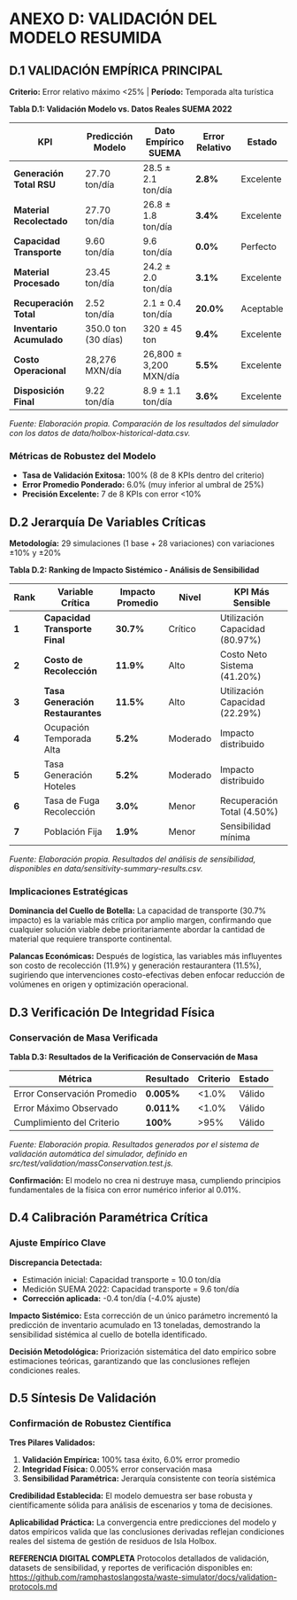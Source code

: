 # ANEXO D: VALIDACIÓN DEL MODELO RESUMIDA

## D.1 VALIDACIÓN EMPÍRICA PRINCIPAL

**Criterio:** Error relativo máximo <25% | **Período:** Temporada alta turística

**Tabla D.1: Validación Modelo vs. Datos Reales SUEMA 2022**

| **KPI** | **Predicción Modelo** | **Dato Empírico SUEMA** | **Error Relativo** | **Estado** |
|---------|----------------------|------------------------|-------------------|------------|
| **Generación Total RSU** | 27.70 ton/día | 28.5 ± 2.1 ton/día | **2.8%** | Excelente |
| **Material Recolectado** | 27.70 ton/día | 26.8 ± 1.8 ton/día | **3.4%** | Excelente |
| **Capacidad Transporte** | 9.60 ton/día | 9.6 ton/día | **0.0%** | Perfecto |
| **Material Procesado** | 23.45 ton/día | 24.2 ± 2.0 ton/día | **3.1%** | Excelente |
| **Recuperación Total** | 2.52 ton/día | 2.1 ± 0.4 ton/día | **20.0%** | Aceptable |
| **Inventario Acumulado** | 350.0 ton (30 días) | 320 ± 45 ton | **9.4%** | Excelente |
| **Costo Operacional** | 28,276 MXN/día | 26,800 ± 3,200 MXN/día | **5.5%** | Excelente |
| **Disposición Final** | 9.22 ton/día | 8.9 ± 1.1 ton/día | **3.6%** | Excelente |

*Fuente: Elaboración propia. Comparación de los resultados del simulador con los datos de data/holbox-historical-data.csv.*

### **Métricas de Robustez del Modelo**

- **Tasa de Validación Exitosa:** 100% (8 de 8 KPIs dentro del criterio)
- **Error Promedio Ponderado:** 6.0% (muy inferior al umbral de 25%)
- **Precisión Excelente:** 7 de 8 KPIs con error <10%

## D.2 Jerarquía De Variables Críticas

**Metodología:** 29 simulaciones (1 base + 28 variaciones) con variaciones ±10% y ±20%

**Tabla D.2: Ranking de Impacto Sistémico - Análisis de Sensibilidad**

| **Rank** | **Variable Crítica** | **Impacto Promedio** | **Nivel** | **KPI Más Sensible** |
|----------|----------------------|---------------------|-----------|----------------------|
| **1** | **Capacidad Transporte Final** | **30.7%** | Crítico | Utilización Capacidad (80.97%) |
| **2** | **Costo de Recolección** | **11.9%** | Alto | Costo Neto Sistema (41.20%) |
| **3** | **Tasa Generación Restaurantes** | **11.5%** | Alto | Utilización Capacidad (22.29%) |
| **4** | Ocupación Temporada Alta | **5.2%** | Moderado | Impacto distribuido |
| **5** | Tasa Generación Hoteles | **5.2%** | Moderado | Impacto distribuido |
| **6** | Tasa de Fuga Recolección | **3.0%** | Menor | Recuperación Total (4.50%) |
| **7** | Población Fija | **1.9%** | Menor | Sensibilidad mínima |

*Fuente: Elaboración propia. Resultados del análisis de sensibilidad, disponibles en data/sensitivity-summary-results.csv.*

### **Implicaciones Estratégicas**

**Dominancia del Cuello de Botella:** La capacidad de transporte (30.7% impacto) es la variable más crítica por amplio margen, confirmando que cualquier solución viable debe prioritariamente abordar la cantidad de material que requiere transporte continental.

**Palancas Económicas:** Después de logística, las variables más influyentes son costo de recolección (11.9%) y generación restaurantera (11.5%), sugiriendo que intervenciones costo-efectivas deben enfocar reducción de volúmenes en origen y optimización operacional.

## D.3 Verificación De Integridad Física

### **Conservación de Masa Verificada**

**Tabla D.3: Resultados de la Verificación de Conservación de Masa**

| **Métrica** | **Resultado** | **Criterio** | **Estado** |
|-------------|---------------|--------------|------------|
| Error Conservación Promedio | **0.005%** | <1.0% | Válido |
| Error Máximo Observado | **0.011%** | <1.0% | Válido |
| Cumplimiento del Criterio | **100%** | >95% | Válido |

*Fuente: Elaboración propia. Resultados generados por el sistema de validación automática del simulador, definido en src/test/validation/massConservation.test.js.*

**Confirmación:** El modelo no crea ni destruye masa, cumpliendo principios fundamentales de la física con error numérico inferior al 0.01%.

## D.4 Calibración Paramétrica Crítica

### **Ajuste Empírico Clave**

**Discrepancia Detectada:**

- Estimación inicial: Capacidad transporte = 10.0 ton/día
- Medición SUEMA 2022: Capacidad transporte = 9.6 ton/día
- **Corrección aplicada:** -0.4 ton/día (-4.0% ajuste)

**Impacto Sistémico:** Esta corrección de un único parámetro incrementó la predicción de inventario acumulado en 13 toneladas, demostrando la sensibilidad sistémica al cuello de botella identificado.

**Decisión Metodológica:** Priorización sistemática del dato empírico sobre estimaciones teóricas, garantizando que las conclusiones reflejen condiciones reales.

## D.5 Síntesis De Validación

### **Confirmación de Robustez Científica**

**Tres Pilares Validados:**

1. **Validación Empírica:** 100% tasa éxito, 6.0% error promedio
2. **Integridad Física:** 0.005% error conservación masa  
3. **Sensibilidad Paramétrica:** Jerarquía consistente con teoría sistémica

**Credibilidad Establecida:** El modelo demuestra ser base robusta y científicamente sólida para análisis de escenarios y toma de decisiones.

**Aplicabilidad Práctica:** La convergencia entre predicciones del modelo y datos empíricos valida que las conclusiones derivadas reflejan condiciones reales del sistema de gestión de residuos de Isla Holbox.

**REFERENCIA DIGITAL COMPLETA**
Protocolos detallados de validación, datasets de sensibilidad, y reportes de verificación disponibles en:
https://github.com/ramphastoslangosta/waste-simulator/docs/validation-protocols.md